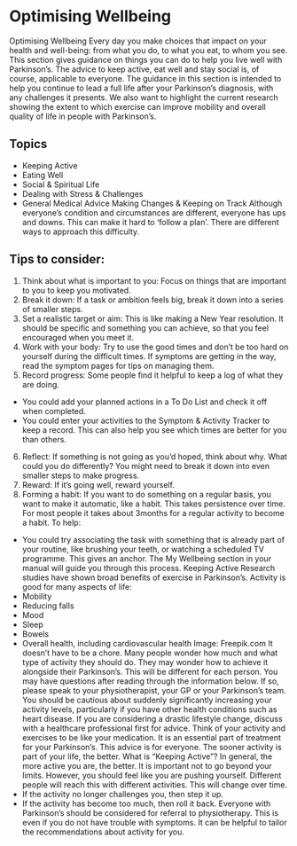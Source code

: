 # Optimising Wellbeing

Optimising Wellbeing
Every day you make choices that impact on
your health and well-being: from what you
do, to what you eat, to whom you see. This
section gives guidance on things you can do
to help you live well with Parkinson’s.
The advice to keep active, eat well and stay
social is, of course, applicable to everyone.
The guidance in this section is intended to
help you continue to lead a full life after your
Parkinson’s diagnosis, with any challenges it
presents. We
also want to highlight the current research showing the extent to which exercise can improve
mobility and overall quality of life in people with Parkinson’s.

## Topics

- Keeping Active
- Eating Well
- Social & Spiritual Life
- Dealing with Stress & Challenges
- General Medical Advice
  Making Changes & Keeping on Track
  Although everyone’s condition and circumstances are different, everyone has ups and downs. This
  can make it hard to ‘follow a plan’. There are different ways to approach this difficulty.

## Tips to consider:

1. Think about what is important to you: Focus on things that are important to you to keep
   you motivated.
2. Break it down: If a task or ambition feels big, break it down into a series of smaller steps.
3. Set a realistic target or aim: This is like making a New Year resolution. It should be specific
   and something you can achieve, so that you feel encouraged when you meet it.
4. Work with your body: Try to use the good times and don’t be too hard on yourself during
   the difficult times. If symptoms are getting in the way, read the symptom pages for tips on
   managing them.
5. Record progress: Some people find it helpful to keep a log of what they are doing.

- You could add your planned actions in a To Do List and check it off when completed.
- You could enter your activities to the Symptom & Activity Tracker to keep a
  record.
  This can also help you see which times are better for you than others.

6. Reflect: If something is not going as you’d hoped, think about why. What could you do differently?
   You might need to break it down into even smaller steps to make progress.
7. Reward: If it’s going well, reward yourself.
8. Forming a habit: If you want to do something on a regular basis, you want to make it automatic,
   like a habit. This takes persistence over time. For most people it takes about 3months for a regular
   activity to become a habit. To help:

- You could try associating the task with something that is already part of your routine, like
  brushing your teeth, or watching a scheduled TV programme. This gives an anchor.
  The My Wellbeing section in your manual will guide you through this process.
  Keeping Active
  Research studies have shown broad benefits of
  exercise in Parkinson’s. Activity is good for many
  aspects of life:
- Mobility
- Reducing falls
- Mood
- Sleep
- Bowels
- Overall health, including cardiovascular health Image: Freepik.com
  It doesn’t have to be a chore. Many people wonder how much and what type of activity they
  should do. They may wonder how to achieve it alongside their Parkinson’s. This will be different
  for each person. You may have questions after reading through the information below. If so,
  please speak to your physiotherapist, your GP or your Parkinson’s team. You should be cautious
  about suddenly significantly increasing your activity levels, particularly if you have other health
  conditions such as heart disease. If you are considering a drastic lifestyle change, discuss with a
  healthcare professional first for advice.
  Think of your activity and exercises to be like your medication. It is an essential part of treatment
  for your Parkinson’s. This advice is for everyone. The sooner activity is part of your life, the better.
  What is “Keeping Active”?
  In general, the more active you are, the better. It is important not to go beyond your limits.
  However, you should feel like you are pushing yourself.
  Different people will reach this with different activities. This will change over time.
- If the activity no longer challenges you, then step it up.
- If the activity has become too much, then roll it back.
  Everyone with Parkinson’s should be considered for referral to physiotherapy. This is even if you
  do not have trouble with symptoms. It can be helpful to tailor the recommendations about
  activity for you.
